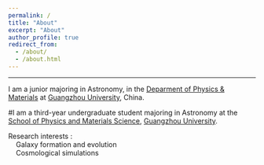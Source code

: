 ```yaml
---
permalink: /
title: "About"
excerpt: "About"
author_profile: true
redirect_from: 
  - /about/
  - /about.html
---
```

---


I am a junior majoring in Astronomy, in the [Deparment of Physics & Materials](https://spee.gzhu.edu.cn/index.htm) 
at [Guangzhou University](https://www.gzhu.edu.cn/), China.

#I am a third-year undergraduate student majoring in Astronomy at the [School of Physics and Materials Science](https://spee.gzhu.edu.cn/index.htm), [Guangzhou University](https://www.gzhu.edu.cn/). 

Research interests :   
&nbsp;&nbsp;&nbsp; Galaxy formation and evolution  
&nbsp;&nbsp;&nbsp; Cosmological simulations
